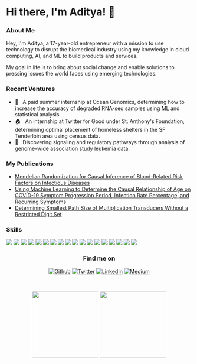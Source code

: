 # Hi there, I'm Aditya! 👋 

### About Me
     
Hey, I'm Aditya, a 17-year-old entrepreneur with a mission to use technology to disrupt the biomedical industry using my knowledge in cloud computing, AI, and ML to build products and services.        
    
My goal in life is to bring about social change and enable solutions to pressing issues the world faces using emerging technologies. 
   
### Recent Ventures 
<ul> 
  <li> 🌊 &nbsp; A paid summer internship at Ocean Genomics, determining how to increase the accuracy of degraded RNA-seq samples using ML and statistical analysis. </li>
  <li> 🏠 &nbsp; An internship at Twitter for Good under St. Anthony's Foundation, determining optimal placement of homeless shelters in the SF Tenderloin area using census data. </li>
  <li> 🧬 &nbsp; Discovering signaling and regulatory pathways through analysis of genome-wide association study leukemia data. </li>
</ul>
 
### My Publications
<ul>
  <li><a href="https://horizonreport1.s3-us-west-1.amazonaws.com/report.html">Mendelian Randomization for Causal Inference of Blood-Related Risk Factors on Infectious Diseases</a></li>
  <li><a href="http://asdrp.s3-website-us-west-1.amazonaws.com/">Using Machine Learning to Determine the Causal Relationship of Age on COVID-19 Symptom Progression Period, Infection Rate Percentage, and Recurring Symptoms</a></li>
  <li><a href="http://multiplication-transducers.s3-website-us-west-1.amazonaws.com/">Determining Smallest Path Size of Multiplication Transducers Without a Restricted Digit Set</a></li>
</ul>

### Skills 
<p>
<img src = "https://img.shields.io/badge/Amazon_AWS-FF9900?style=for-the-badge&logo=amazonaws&logoColor=white"/>
<img src="https://img.shields.io/badge/Azure_DevOps-0078D7?style=for-the-badge&logo=azure-devops&logoColor=white"/>
<img src="https://img.shields.io/badge/Google_Cloud-4285F4?style=for-the-badge&logo=google-cloud&logoColor=white" />
<img src="https://img.shields.io/badge/GraphQl-E10098?style=for-the-badge&logo=graphql&logoColor=white"/>
<img src="https://img.shields.io/badge/Jupyter-F37626.svg?&style=for-the-badge&logo=Jupyter&logoColor=white"/>
<img src="https://img.shields.io/badge/React-20232A?style=for-the-badge&logo=react&logoColor=61DAFB"/>
<img src="https://img.shields.io/badge/Unity-100000?style=for-the-badge&logo=unity&logoColor=white"/>
<img src="https://img.shields.io/badge/Python-3776AB?style=for-the-badge&logo=python&logoColor=white"/>
<img src="https://img.shields.io/badge/HTML5-E34F26?style=for-the-badge&logo=html5&logoColor=white"/>
<img src="https://img.shields.io/badge/CSS3-1572B6?style=for-the-badge&logo=css3&logoColor=white"/>
<img src="https://img.shields.io/badge/JavaScript-323330?style=for-the-badge&logo=javascript&logoColor=F7DF1E"/>
<img src="https://img.shields.io/badge/C%2B%2B-00599C?style=for-the-badge&logo=c%2B%2B&logoColor=white"/>
<img src="https://img.shields.io/badge/C%23-239120?style=for-the-badge&logo=c-sharp&logoColor=white"/>
<img src="https://img.shields.io/badge/Java-ED8B00?style=for-the-badge&logo=java&logoColor=white"/>
<img src="https://img.shields.io/badge/TensorFlow-FF6F00?style=for-the-badge&logo=TensorFlow&logoColor=white"/>
<img src="https://img.shields.io/badge/Keras-D00000?style=for-the-badge&logo=Keras&logoColor=white"/>
<img src="https://img.shields.io/badge/Solidity-e6e6e6?style=for-the-badge&logo=solidity&logoColor=black"/>
<img src="https://img.shields.io/badge/PyTorch-EE4C2C?style=for-the-badge&logo=PyTorch&logoColor=white"/>
<p>

<h3 align="center">Find me on</h3>
<p align="center"><a 
href="https://github.com/adityamittal13" target="_blank"><img alt="Github" 
src="https://img.shields.io/badge/GitHub-%2312100E.svg?&style=for-the-badge&logo=Github&logoColor=white" /></a> <a 
href="https://twitter.com/AdityaM129" target="_blank"><img alt="Twitter" 
src="https://img.shields.io/badge/twitter-%2312100E.svg?&style=for-the-badge&logo=twitter&logoColor=blue" /></a> <a 
href="https://www.linkedin.com/in/adityamittal-/" target="_blank"><img alt="LinkedIn" 
src="https://img.shields.io/badge/linkedin-%2312100E.svg?&style=for-the-badge&logo=linkedin&logoColor=blue" /></a> <a 
href="https://adityamittal307.medium.com/" target="_blank"><img alt="Medium" src="https://img.shields.io/badge/medium-%2312100E.svg?&style=for-the-badge&logo=medium&logoColor=white" /></a>
</p>

<br />

<p align="center">
  <img height="180em" src="https://github-readme-stats.vercel.app/api?username=adityamittal13&show_icons=true&hide_border=true&&count_private=true&include_all_commits=true" />
  <img height="180em" src="https://github-readme-stats.vercel.app/api/top-langs/?username=adityamittal13&exclude_repo=moneta.com,neuralyte.ai&show_icons=true&hide_border=true&layout=compact&langs_count=8"/>
</p>


<!--
**adityamittal13/adityamittal13** is a ✨ _special_ ✨ repository because its `README.md` (this file) appears on your GitHub profile.

Here are some ideas to get you started:

- 🔭 I’m currently working on ...
- 🌱 I’m currently learning ...
- 👯 I’m looking to collaborate on ...
- 🤔 I’m looking for help with ...
- 💬 Ask me about ...
- 📫 How to reach me: ...
- 😄 Pronouns: ...
- ⚡ Fun fact: ...
-->
